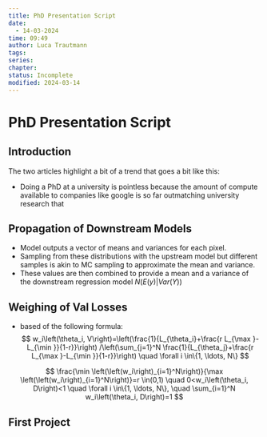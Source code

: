 ```yaml
---
title: PhD Presentation Script
date:
  - 14-03-2024
time: 09:49
author: Luca Trautmann
tags: 
series: 
chapter: 
status: Incomplete
modified: 2024-03-14
---
```

# PhD Presentation Script


## Introduction
The two articles highlight a bit of a trend that goes a bit like this: 
- Doing a PhD at a university is pointless because the amount of compute available to companies like google is so far outmatching university research that 


## Propagation of Downstream Models

- Model outputs a vector of means and variances for each pixel. 
- Sampling from these distributions with the upstream model but different samples is akin to MC sampling to approximate the mean and variance. 
- These values are then combined to provide a mean and a variance of the downstream regression model $N(E(y)| Var(Y))$

## Weighing of Val Losses
- based of the following formula: 
$$
w_i\left(\theta_i, V\right)=\left(\frac{1}{L_{\theta_i}+\frac{r L_{\max }-L_{\min }}{1-r}}\right) /\left(\sum_{j=1}^N \frac{1}{L_{\theta_j}+\frac{r L_{\max }-L_{\min }}{1-r}}\right) \quad \forall i \in\{1, \ldots, N\}
$$

$$
\frac{\min \left(\left(w_i\right)_{i=1}^N\right)}{\max \left(\left(w_i\right)_{i=1}^N\right)}=r \in(0,1) \quad 0<w_i\left(\theta_i, D\right)<1 \quad \forall i \in\{1, \ldots, N\}, \quad \sum_{i=1}^N w_i\left(\theta_i, D\right)=1
$$


## First Project




